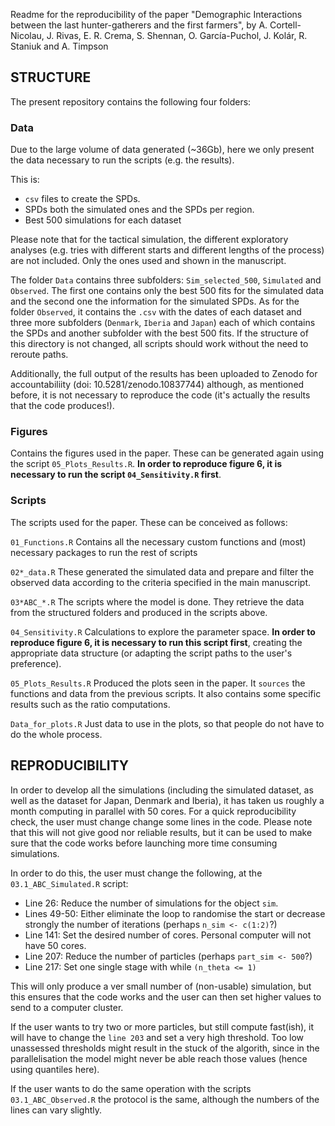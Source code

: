 

<!-- rmarkdown v1 -->

Readme for the reproducibility of the paper "Demographic Interactions between the last hunter-gatherers and the first farmers", by A. Cortell-Nicolau, J. Rivas, E. R. Crema, S. Shennan, O. García-Puchol, J. Kolár, R. Staniuk and A. Timpson

## STRUCTURE

The present repository contains the following four folders:

### Data

Due to the large volume of data generated (~36Gb), here we only present the data necessary to run the scripts (e.g. the results).

This is:

- `csv` files to create the SPDs.
- SPDs both the simulated ones and the SPDs per region.
- Best 500 simulations for each dataset

Please note that for the tactical simulation, the different exploratory analyses (e.g. tries with different starts and different lengths of the process) are not included. Only the ones used and shown in the manuscript.

The folder `Data` contains three subfolders: `Sim_selected_500`, `Simulated` and `Observed`. The first one contains only the best 500 fits for the simulated data and the second one the information for the simulated SPDs. As for the folder `Observed`, it contains the `.csv` with the dates of each dataset and three more subfolders (`Denmark`, `Iberia` and `Japan`) each of which contains the SPDs and another subfolder with the best 500 fits. If the structure of this directory is not changed, all scripts should work without the need to reroute paths. 

Additionally, the full output of the results has been uploaded to Zenodo for accountabiliity (doi: 10.5281/zenodo.10837744) although, as mentioned before, it is not necessary to reproduce the code (it's actually the results that the code produces!).


### Figures

Contains the figures used in the paper. These can be generated again using the script `05_Plots_Results.R`. **In order to reproduce figure 6, it is necessary to run the script `04_Sensitivity.R` first**.


### Scripts

The scripts used for the paper. These can be conceived as follows:

`01_Functions.R`
Contains all the necessary custom functions and (most) necessary packages to run the rest of scripts

`02*_data.R`
These generated the simulated data and prepare and filter the observed data according to the criteria specified in the main manuscript.

`03*ABC_*.R`
The scripts where the model is done. They retrieve the data from the structured folders and produced in the scripts above.

`04_Sensitivity.R`
Calculations to explore the parameter space. **In order to reproduce figure 6, it is necessary to run this script first**, creating the appropriate data structure (or adapting the script paths to the user's preference).

`05_Plots_Results.R`
Produced the plots seen in the paper. It `sources` the functions and data from the previous scripts. It also contains some specific results such as the ratio computations.

`Data_for_plots.R`
Just data to use in the plots, so that people do not have to do the whole process.

## REPRODUCIBILITY

In order to develop all the simulations (including the simulated dataset, as well as the dataset for Japan, Denmark and Iberia), it has taken us roughly a month computing in parallel with 50 cores. For a quick reproducibility check, the user must change change some lines in the code. Please note that this will not give good nor reliable results, but it can be used to make sure that the code works before launching more time consuming simulations.

In order to do this, the user must change the following, at the `03.1_ABC_Simulated.R` script:

- Line 26: Reduce the number of simulations for the object `sim`. 
- Lines 49-50: Either eliminate the loop to randomise the start or decrease strongly the number of iterations (perhaps `n_sim <- c(1:2)`?)
- Line 141: Set the desired number of cores. Personal computer will not have 50 cores.
- Line 207: Reduce the number of particles (perhaps `part_sim <- 500`?)
- Line 217: Set one single stage with while `(n_theta <= 1)`

This will only produce a ver small number of (non-usable) simulation, but this ensures that the code works and the user can then set higher values to send to a computer cluster. 

If the user wants to try two or more particles, but still compute fast(ish), it will have to change the `line 203` and set a very high threshold. Too low unassessed thresholds might result in the stuck of the algorith, since in the parallelisation the model might never be able reach those values (hence using quantiles here).

If the user wants to do the same operation with the scripts `03.1_ABC_Observed.R` the protocol is the same, although the numbers of the lines can vary slightly. 


